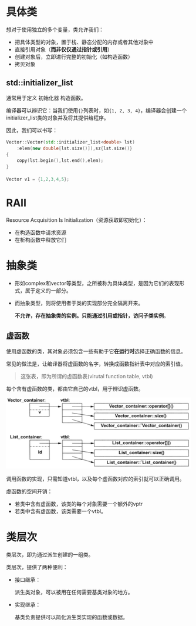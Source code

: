 # 具体类

想对于使用独立的多个变量，类允许我们：

- 把具体类型的对象，置于栈、静态分配的内存或者其他对象中
- 直接引用对象（**而非仅仅通过指针或引用**）
- 创建对象后，立即进行完整的初始化（如构造函数）
- 拷贝对象



## std::initializer_list

通常用于定义 初始化器 构造函数。

编译器可以辨识它：当我们使用`{}`列表时，如`{1, 2, 3, 4}`，编译器会创建一个initializer_list类的对象并及将其提供给程序。

因此，我们可以书写：

```C++
Vector::Vector(std::initializer_list<double> lst)
	:elem(new double[lst.size()]),sz{lst.size()}
{
    copy(lst.begin(),lst.end(),elem);
}

Vector v1 = {1,2,3,4,5};
```





# RAII

Resource Acquisition Is Initialization（资源获取即初始化）：

- 在构造函数中请求资源
- 在析构函数中释放它们



# 抽象类

- 形如complex和vector等类型，之所被称为具体类型，是因为它们的表现形式，属于定义的一部分。

- 而抽象类型，则将使用者于类的实现部分完全隔离开来。

  **不允许，存在抽象类的实例。只能通过引用或指针，访问子类实例**。



## 虚函数

使用虚函数的类，其对象必须包含一些有助于它**在运行时**选择正确函数的信息。

常见的做法是，让编译器将虚函数的名字，转换成函数指针表中对应的索引值。

> 这张表，即为所谓的虚函数表(virutal function table, vtbl)

每个含有虚函数的类，都由它自己的vtbl，用于辨识虚函数。



![image-20220718214302997](类.assets/image-20220718214302997.png)



调用函数的实现，只需知道vtbl，以及每个虚函数对应的索引就可以正确调用。



虚函数的空间开销：

- 若类中含有虚函数，该类的每个对象需要一个额外的vptr
- 若类中含有虚函数，该类需要一个vtbl。



# 类层次

类层次，即为通过派生创建的一组类。



类层次，提供了两种便利：

- 接口继承：

  派生类对象，可以被用在任何需要基类对象的地方。

- 实现继承：

  基类负责提供可以简化派生类实现的函数或数据。




